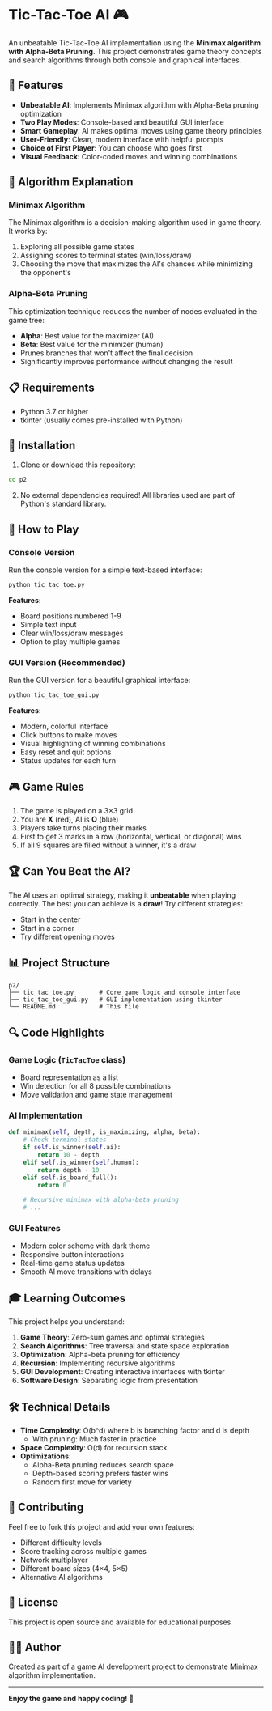 # Tic-Tac-Toe AI 🎮

An unbeatable Tic-Tac-Toe AI implementation using the **Minimax algorithm with Alpha-Beta Pruning**. This project demonstrates game theory concepts and search algorithms through both console and graphical interfaces.

## 🌟 Features

- **Unbeatable AI**: Implements Minimax algorithm with Alpha-Beta pruning optimization
- **Two Play Modes**: Console-based and beautiful GUI interface
- **Smart Gameplay**: AI makes optimal moves using game theory principles
- **User-Friendly**: Clean, modern interface with helpful prompts
- **Choice of First Player**: You can choose who goes first
- **Visual Feedback**: Color-coded moves and winning combinations

## 🧠 Algorithm Explanation

### Minimax Algorithm
The Minimax algorithm is a decision-making algorithm used in game theory. It works by:
1. Exploring all possible game states
2. Assigning scores to terminal states (win/loss/draw)
3. Choosing the move that maximizes the AI's chances while minimizing the opponent's

### Alpha-Beta Pruning
This optimization technique reduces the number of nodes evaluated in the game tree:
- **Alpha**: Best value for the maximizer (AI)
- **Beta**: Best value for the minimizer (human)
- Prunes branches that won't affect the final decision
- Significantly improves performance without changing the result

## 📋 Requirements

- Python 3.7 or higher
- tkinter (usually comes pre-installed with Python)

## 🚀 Installation

1. Clone or download this repository:
```bash
cd p2
```

2. No external dependencies required! All libraries used are part of Python's standard library.

## 🎯 How to Play

### Console Version
Run the console version for a simple text-based interface:
```bash
python tic_tac_toe.py
```

**Features:**
- Board positions numbered 1-9
- Simple text input
- Clear win/loss/draw messages
- Option to play multiple games

### GUI Version (Recommended)
Run the GUI version for a beautiful graphical interface:
```bash
python tic_tac_toe_gui.py
```

**Features:**
- Modern, colorful interface
- Click buttons to make moves
- Visual highlighting of winning combinations
- Easy reset and quit options
- Status updates for each turn

## 🎮 Game Rules

1. The game is played on a 3×3 grid
2. You are **X** (red), AI is **O** (blue)
3. Players take turns placing their marks
4. First to get 3 marks in a row (horizontal, vertical, or diagonal) wins
5. If all 9 squares are filled without a winner, it's a draw

## 🏆 Can You Beat the AI?

The AI uses an optimal strategy, making it **unbeatable** when playing correctly. The best you can achieve is a **draw**! Try different strategies:
- Start in the center
- Start in a corner
- Try different opening moves

## 📊 Project Structure

```
p2/
├── tic_tac_toe.py       # Core game logic and console interface
├── tic_tac_toe_gui.py   # GUI implementation using tkinter
└── README.md            # This file
```

## 🔍 Code Highlights

### Game Logic (`TicTacToe` class)
- Board representation as a list
- Win detection for all 8 possible combinations
- Move validation and game state management

### AI Implementation
```python
def minimax(self, depth, is_maximizing, alpha, beta):
    # Check terminal states
    if self.is_winner(self.ai):
        return 10 - depth
    elif self.is_winner(self.human):
        return depth - 10
    elif self.is_board_full():
        return 0
    
    # Recursive minimax with alpha-beta pruning
    # ...
```

### GUI Features
- Modern color scheme with dark theme
- Responsive button interactions
- Real-time game status updates
- Smooth AI move transitions with delays

## 🎓 Learning Outcomes

This project helps you understand:
1. **Game Theory**: Zero-sum games and optimal strategies
2. **Search Algorithms**: Tree traversal and state space exploration
3. **Optimization**: Alpha-beta pruning for efficiency
4. **Recursion**: Implementing recursive algorithms
5. **GUI Development**: Creating interactive interfaces with tkinter
6. **Software Design**: Separating logic from presentation

## 🛠️ Technical Details

- **Time Complexity**: O(b^d) where b is branching factor and d is depth
  - With pruning: Much faster in practice
- **Space Complexity**: O(d) for recursion stack
- **Optimizations**:
  - Alpha-Beta pruning reduces search space
  - Depth-based scoring prefers faster wins
  - Random first move for variety

## 🤝 Contributing

Feel free to fork this project and add your own features:
- Different difficulty levels
- Score tracking across multiple games
- Network multiplayer
- Different board sizes (4×4, 5×5)
- Alternative AI algorithms

## 📝 License

This project is open source and available for educational purposes.

## 👨‍💻 Author

Created as part of a game AI development project to demonstrate Minimax algorithm implementation.

---

**Enjoy the game and happy coding! 🎉**

